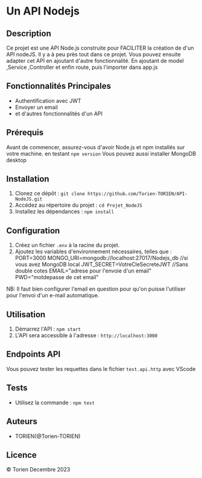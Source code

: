 # Un API Nodejs

## Description
Ce projet est une API Node.js construite pour FACILITER la création de d'un API nodeJS. Il y a à peu près tout dans ce projet. Vous pouvez ensuite adapter cet API en ajoutant d'autre fonctionnalité.
En ajoutant de model ,Service ,Controller et enfin route, puis l'importer dans app.js

## Fonctionnalités Principales
- Authentification avec JWT
- Envoyer un email
- et d'autres fonctionnalités d'un  API


## Prérequis
Avant de commencer, assurez-vous d'avoir Node.js et npm installés sur votre machine. en testant `npm version`
Vous pouvez aussi installer MongoDB desktop

## Installation
1. Clonez ce dépôt : `git clone https://github.com/Torien-TORIEN/API-NodeJS.git`
2. Accédez au répertoire du projet : `cd Projet_NodeJS`
3. Installez les dépendances : `npm install`

## Configuration
1. Créez un fichier `.env` à la racine du projet.
2. Ajoutez les variables d'environnement nécessaires, telles que :
	PORT=3000
	MONGO_URI=mongodb://localhost:27017/Nodejs_db //si vous avez MongoDB local
	JWT_SECRET=VotreCleSecreteJWT //Sans double cotes
	EMAIL="adrese pour l'envoie d'un email"
	PWD="motdepasse de cet email"

NB: Il faut bien configurer l'email en question pour qu'on puisse l'utiliser pour l'envoi d'un e-mail automatique.



## Utilisation
1. Démarrez l'API : `npm start`
2. L'API sera accessible à l'adresse : `http://localhost:3000`

## Endpoints API
Vous pouvez tester les requettes dans le fichier `test.api.http` avec VScode

## Tests
- Utilisez la commande : `npm test`



## Auteurs
- TORIEN(@Torien-TORIEN)

## Licence
© Torien Decembre 2023
